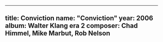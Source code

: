 
---
title: Conviction
name: "Conviction"
year:  2006
album: Walter Klang era 2
composer: Chad Himmel, Mike Marbut, Rob Nelson
---
